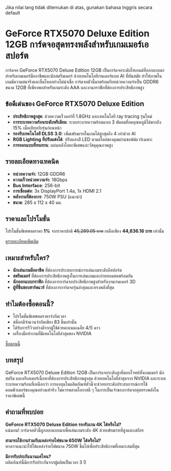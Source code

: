 Jika nilai lang tidak ditemukan di atas, gunakan bahasa Inggris secara default
# GeForce RTX5070 Deluxe Edition 12GB การ์ดจอสุดทรงพลังสำหรับเกมเมอร์เอสปอร์ต

การ์ดจอ GeForce RTX5070 Deluxe Edition 12GB เป็นการ์ดจอระดับไฮเอนด์ที่ออกแบบมาสำหรับเกมเมอร์มืออาชีพและนักสตรีมเมอร์ ด้วยเทคโนโลยีเรนเดอร์แบบ AI ที่ทันสมัย ทำให้ภาพในเกมมีความสมจริงและลื่นไหลอย่างไม่น่าเชื่อ การ์ดจอตัวนี้มาพร้อมกับหน่วยความจำเป็น GDDR6 ขนาด 12GB ที่เพียงพอสำหรับเกมระดับ AAA และงานกราฟิกที่ต้องการประสิทธิภาพสูง

## ข้อดีเด่นของ GeForce RTX5070 Deluxe Edition

- **ประสิทธิภาพสูงสุด**: ด้วยความเร็วคอร์ที่ 1.8GHz และเทคโนโลยี ray tracing รุ่นใหม่
- **การระบายความร้อนระดับพรีเมียม**: ระบบระบายความร้อนแบบ 3 พัดลมที่ลดอุณหภูมิได้มากถึง 15% เมื่อเทียบกับรุ่นก่อนหน้า
- **รองรับเทคโนโลยี DLSS 3.0**: เพิ่มเฟรมเรทในเกมได้สูงสุดถึง 4 เท่าด้วย AI
- **RGB Lighting ที่ปรับแต่งได้**: ปรับแสงสี LED ตามสไตล์ของคุณผ่านซอฟต์แวร์เฉพาะ
- **การออกแบบที่ทนทาน**: แผ่นหลังโลหะพิเศษและวัสดุคุณภาพสูง

## รายละเอียดทางเทคนิค

- **หน่วยความจำ**: 12GB GDDR6
- **ความเร็วหน่วยความจำ**: 18Gbps
- **Bus Interface**: 256-bit
- **การเชื่อมต่อ**: 3x DisplayPort 1.4a, 1x HDMI 2.1
- **พลังงานที่ต้องการ**: 750W PSU (แนะนำ)
- **ขนาด**: 285 x 112 x 40 มม.

## ราคาและโปรโมชั่น

โปรโมชั่นพิเศษลดราคา **1%** จากราคาปกติ ~~45,289.05 บาท~~ เหลือเพียง **44,836.16 บาท** เท่านั้น 

<div class="flex justify-center my-2">
  <a href="https://buy.csgad.com/oFaaIDc" target="_blank" rel="nofollow sponsored" class="py-2 px-4 rounded-md text-white font-semibold bg-gradient-to-r from-[#f73c22] to-[#ff7b48]">ดูรายละเอียดเพิ่มเติม</a>
</div>

## เหมาะสำหรับใคร?

- **นักเล่นเกมมืออาชีพ** ที่ต้องการประสบการณ์การเล่นเกมระดับอีสปอร์ต
- **สตรีมเมอร์** ที่ต้องการประสิทธิภาพสูงในการเล่นเกมและถ่ายทอดสดพร้อมกัน
- **นักออกแบบกราฟิก** ที่ต้องการการ์ดจอประสิทธิภาพสูงสำหรับงานเรนเดอร์ 3D
- **ผู้ที่ชื่นชอบฮาร์ดแวร์** ที่ต้องการการ์ดจอรุ่นล่าสุดและทรงพลังที่สุด

## ทำไมต้องซื้อตอนนี้?

- โปรโมชั่นพิเศษลดราคาจำกัดเวลา
- สต็อกมีจำนวนจำกัดเพียง 83 ชิ้นเท่านั้น
- ได้รับการรีวิวอย่างดีจากผู้ใช้ด้วยคะแนนเฉลี่ย 4/5 ดาว
- เครื่องมือทำงานที่มีเทคโนโลยีล่าสุดของ NVIDIA

<div class="flex justify-center my-2">
  <a href="https://buy.csgad.com/oFaaIDc" target="_blank" rel="nofollow sponsored" class="py-2 px-4 rounded-md text-white font-semibold bg-gradient-to-r from-[#f73c22] to-[#ff7b48]">ซื้อตอนนี้</a>
</div>

## บทสรุป

GeForce RTX5070 Deluxe Edition 12GB เป็นการ์ดจอระดับสูงที่ตอบโจทย์ทั้งเกมเมอร์ นักสตรีม และครีเอเตอร์เนื้อหาที่ต้องการประสิทธิภาพสูงสุด ด้วยเทคโนโลยีล่าสุดจาก NVIDIA และระบบระบายความร้อนที่เหนือกว่า การลงทุนในผลิตภัณฑ์ตัวนี้จะช่วยยกระดับประสบการณ์การใช้คอมพิวเตอร์ของคุณอย่างแท้จริง ไม่ควรพลาดโอกาสดี ๆ ในการเป็นเจ้าของการ์ดจอสุดทรงพลังในราคาพิเศษนี้

## คำถามที่พบบ่อย

**GeForce RTX5070 Deluxe Edition รองรับเกม 4K ได้หรือไม่?**  
แน่นอน! การ์ดจอตัวนี้ถูกออกแบบมาเพื่อเล่นเกมระดับ 4K ด้วยเฟรมเรทที่สูงและเสถียร

**สามารถใช้งานร่วมกับแหล่งจ่ายไฟขนาด 650W ได้หรือไม่?**  
ทางเราแนะนำให้ใช้แหล่งจ่ายไฟขนาด 750W ขึ้นไปเพื่อประสิทธิภาพที่เหมาะสมที่สุด

**มีการรับประกันนานแค่ไหน?**  
ผลิตภัณฑ์นี้มีการรับประกันจากผู้ผลิตเป็นเวลา 3 ปี